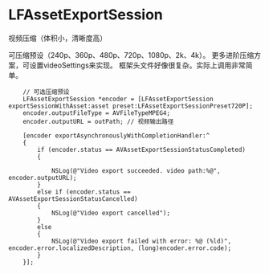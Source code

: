 # LFAssetExportSession
视频压缩（体积小，清晰度高）

可压缩预设（240p、360p、480p、720p、1080p、2k、4k）。
更多进阶压缩方案，可设置videoSettings来实现。
框架头文件好像很复杂。实际上调用非常简单。

````
    // 可选压缩预设
    LFAssetExportSession *encoder = [LFAssetExportSession exportSessionWithAsset:asset preset:LFAssetExportSessionPreset720P];
    encoder.outputFileType = AVFileTypeMPEG4;
    encoder.outputURL = outPath; // 视频输出路径

    [encoder exportAsynchronouslyWithCompletionHandler:^
    {
        if (encoder.status == AVAssetExportSessionStatusCompleted)
        {
            
            NSLog(@"Video export succeeded. video path:%@", encoder.outputURL);
        }
        else if (encoder.status == AVAssetExportSessionStatusCancelled)
        {
            NSLog(@"Video export cancelled");
        }
        else
        {
            NSLog(@"Video export failed with error: %@ (%ld)", encoder.error.localizedDescription, (long)encoder.error.code);
        }
    }];
````
